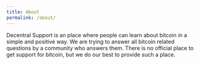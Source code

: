 ```yaml
---
title: About
permalink: /about/
---
```


Decentral Support is an place where people can learn about bitcoin in a simple and positive way. We are trying to answer all bitcoin related questions by a community who answers them. There is no official place to get support for bitcoin, but we do our best to provide such a place.
